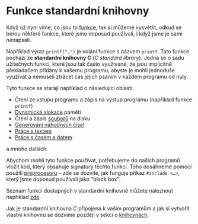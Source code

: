 # Funkce standardní knihovny
Když už nyní víme, co jsou to [funkce](funkce.md), tak si můžeme vysvětlit, odkud
se berou některé funkce, které jsme doposud používali, i když jsme je sami nenapsali.

Například výraz `printf("…")` je volání funkce s názvem `printf`. Tato funkce pochází ze
**standardní knihovny C** (*C standard library*). Jedná se o sadu užitečných funkcí, které jsou tak
často využívané, že jsou implicitně překladačem přidány k vašemu programu, abyste je mohli jednoduše
využívat a nemuseli ztrácet čas jejich psaním v každém programu od nuly.

Tyto funkce se starají například o následující oblasti:
- Čtení ze vstupu programu a zápis na výstup programu (například funkce `printf`)
- [Dynamická alokace](../prace_s_pameti/dynamicka_pamet.md) paměti
- Čtení a zápis [souborů](../soubory/soubory.md) na disku
- [Generování náhodných čísel](../../ruzne/nahodna_cisla.md)
- [Práce s textem](../text/text.md)
- [Práce s časem a datem](https://devdocs.io/c/chrono)

a mnoho dalších.

Abychom mohli tyto funkce používat, potřebujeme do našich programů vložit kód, který obsahuje
signatury těchto funkcí. Toho dosáhneme pomocí použití [preprocesoru](../preprocesor/preprocesor.md)
– zde se dozvíte, jak funguje příkaz `#include <…>`, který jsme doposud používali jako "black box".

Seznam funkcí dostupných v standardní knihovně můžete naleznout například
[zde](https://devdocs.io/c/).

Jak je standardní knihovna *C* připojena k vašim programům a jak si vytvořit vlastní knihovnu se
dozvíme později v sekci o [knihovnách](../modularizace/knihovny.md).
